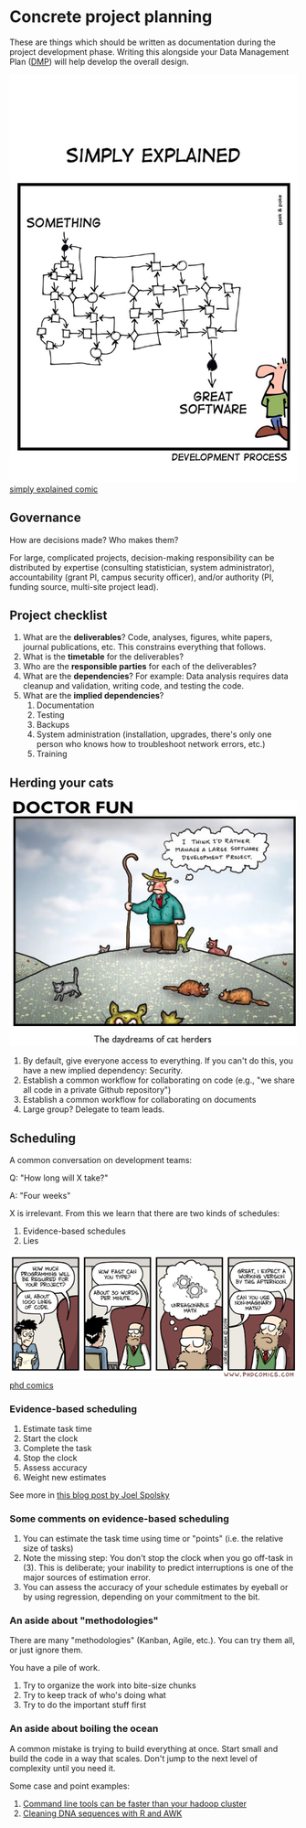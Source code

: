 # Concrete project planning

These are things which should be written as documentation during the project development phase. Writing this alongside your Data Management Plan ([DMP](https://www.library.ucdavis.edu/service/research-data-services/plan-2/)) will help develop the overall design.

![](./img/concrete_proj_planning_development_process_simplyexplained.jpeg)
[simply explained comic](https://geekandpoke.typepad.com/geekandpoke/2012/01/simply-explained-dp.html)

## Governance

How are decisions made? Who makes them?

For large, complicated projects, decision-making responsibility can be distributed by expertise (consulting statistician, system administrator), accountability (grant PI, campus security officer), and/or authority (PI, funding source, multi-site project lead).

## Project checklist

1.  What are the **deliverables**? Code, analyses, figures, white papers, journal publications, etc. This constrains everything that follows.
2.  What is the **timetable** for the deliverables?
3.  Who are the **responsible parties** for each of the deliverables?
4.  What are the **dependencies**? For example: Data analysis requires data cleanup and validation, writing code, and testing the code.
5.  What are the **implied dependencies**?
    1.  Documentation
    2.  Testing
    3.  Backups
    4.  System administration (installation, upgrades, there\'s only one person who knows how to troubleshoot network errors, etc.)
    5.  Training

## Herding your cats

![](./img/cat-herding-software-dev.jpeg)

1.  By default, give everyone access to everything. If you can\'t do this, you have a new implied dependency: Security.
2.  Establish a common workflow for collaborating on code (e.g., \"we share all code in a private Github repository\")
3.  Establish a common workflow for collaborating on documents
4.  Large group? Delegate to team leads.

## Scheduling

A common conversation on development teams:

Q: \"How long will X take?\"

A: \"Four weeks\"

X is irrelevant. From this we learn that there are two kinds of schedules:

1.  Evidence-based schedules
2.  Lies

![](./img/phd030314s_scheduling_phd_comic.gif)
[phd comics](https://phdcomics.com/comics/archive.php?comicid=1687)

### Evidence-based scheduling

1.  Estimate task time
2.  Start the clock
3.  Complete the task
4.  Stop the clock
5.  Assess accuracy
6.  Weight new estimates

See more in [this blog post by Joel Spolsky](https://www.joelonsoftware.com/2007/10/26/evidence-based-scheduling/)

### Some comments on evidence-based scheduling

1.  You can estimate the task time using time or \"points\" (i.e. the relative size of tasks)
2.  Note the missing step: You don\'t stop the clock when you go off-task in (3). This is deliberate; your inability to predict interruptions is one of the major sources of estimation error.
3.  You can assess the accuracy of your schedule estimates by eyeball or by using regression, depending on your commitment to the bit.

### An aside about \"methodologies\"

There are many \"methodologies\" (Kanban, Agile, etc.). You can try them all, or just ignore them.

You have a pile of work.

1.  Try to organize the work into bite-size chunks
2.  Try to keep track of who's doing what
3.  Try to do the important stuff first

### An aside about boiling the ocean

A common mistake is trying to build everything at once. Start small and build the code in a way that scales. Don\'t jump to the next level of complexity until you need it.

Some case and point examples:

1.  [Command line tools can be faster than your hadoop cluster](https://adamdrake.com/command-line-tools-can-be-235x-faster-than-your-hadoop-cluster.html)
2.  [Cleaning DNA sequences with R and AWK](https://livefreeordichotomize.com/2019/06/04/using_awk_and_r_to_parse_25tb/)
